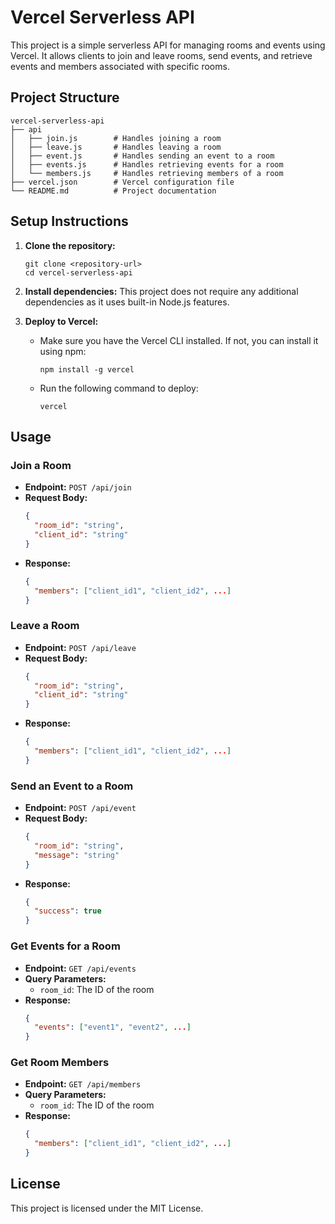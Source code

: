 # Vercel Serverless API

This project is a simple serverless API for managing rooms and events using Vercel. It allows clients to join and leave rooms, send events, and retrieve events and members associated with specific rooms.

## Project Structure

```
vercel-serverless-api
├── api
│   ├── join.js        # Handles joining a room
│   ├── leave.js       # Handles leaving a room
│   ├── event.js       # Handles sending an event to a room
│   ├── events.js      # Handles retrieving events for a room
│   └── members.js     # Handles retrieving members of a room
├── vercel.json        # Vercel configuration file
└── README.md          # Project documentation
```

## Setup Instructions

1. **Clone the repository:**
   ```
   git clone <repository-url>
   cd vercel-serverless-api
   ```

2. **Install dependencies:**
   This project does not require any additional dependencies as it uses built-in Node.js features.

3. **Deploy to Vercel:**
   - Make sure you have the Vercel CLI installed. If not, you can install it using npm:
     ```
     npm install -g vercel
     ```
   - Run the following command to deploy:
     ```
     vercel
     ```

## Usage

### Join a Room

- **Endpoint:** `POST /api/join`
- **Request Body:**
  ```json
  {
    "room_id": "string",
    "client_id": "string"
  }
  ```
- **Response:**
  ```json
  {
    "members": ["client_id1", "client_id2", ...]
  }
  ```

### Leave a Room

- **Endpoint:** `POST /api/leave`
- **Request Body:**
  ```json
  {
    "room_id": "string",
    "client_id": "string"
  }
  ```
- **Response:**
  ```json
  {
    "members": ["client_id1", "client_id2", ...]
  }
  ```

### Send an Event to a Room

- **Endpoint:** `POST /api/event`
- **Request Body:**
  ```json
  {
    "room_id": "string",
    "message": "string"
  }
  ```
- **Response:**
  ```json
  {
    "success": true
  }
  ```

### Get Events for a Room

- **Endpoint:** `GET /api/events`
- **Query Parameters:**
  - `room_id`: The ID of the room
- **Response:**
  ```json
  {
    "events": ["event1", "event2", ...]
  }
  ```

### Get Room Members

- **Endpoint:** `GET /api/members`
- **Query Parameters:**
  - `room_id`: The ID of the room
- **Response:**
  ```json
  {
    "members": ["client_id1", "client_id2", ...]
  }
  ```

## License

This project is licensed under the MIT License.